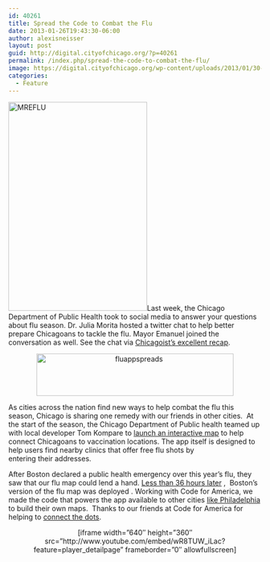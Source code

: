 ```yaml
---
id: 40261
title: Spread the Code to Combat the Flu
date: 2013-01-26T19:43:30-06:00
author: alexisneisser
layout: post
guid: http://digital.cityofchicago.org/?p=40261
permalink: /index.php/spread-the-code-to-combat-the-flu/
image: https://digital.cityofchicago.org/wp-content/uploads/2013/01/30-google-flu-trends.jpg
categories:
  - Feature
---
```

<img loading="lazy" class="wp-image-40266 alignleft" alt="MREFLU" src="http://digital.cityofchicago.org/wp-content/uploads/2013/01/MREFLU.jpg" width="276" height="415" srcset="https://digital.cityofchicago.org/wp-content/uploads/2013/01/MREFLU.jpg 640w, https://digital.cityofchicago.org/wp-content/uploads/2013/01/MREFLU-200x300.jpg 200w" sizes="(max-width: 276px) 100vw, 276px" />Last week, the Chicago Department of Public Health took to social media to answer your questions about flu season. Dr. Julia Morita hosted a twitter chat to help better prepare Chicagoans to tackle the flu. Mayor Emanuel joined the conversation as well. See the chat via <a title="Chicagoist" href="http://chicagoist.com/2013/01/11/recapping_the_city_health_departmen.php" target="_blank">Chicagoist&#8217;s excellent recap</a>.

<p style="text-align: center;">
  <a href="http://codeforamerica.org/2013/01/17/flu-app-spreads/"><img loading="lazy" class="aligncenter size-full wp-image-40302" alt="fluappspreads" src="http://digital.cityofchicago.org/wp-content/uploads/2013/01/fluappspreads.png" width="392" height="84" srcset="https://digital.cityofchicago.org/wp-content/uploads/2013/01/fluappspreads.png 392w, https://digital.cityofchicago.org/wp-content/uploads/2013/01/fluappspreads-300x64.png 300w" sizes="(max-width: 392px) 100vw, 392px" /></a>
</p>

As cities across the nation find new ways to help combat the flu this season, Chicago is sharing one remedy with our friends in other cities.  At the start of the season, the Chicago Department of Public health teamed up with local developer Tom Kompare to [launch an interactive map](http://codeforamerica.org/2013/01/17/flu-app-spreads/ "flu app spreads") to help connect Chicagoans to vaccination locations. The app itself is designed to help users find nearby clinics that offer free flu shots by entering their addresses.

After Boston declared a public health emergency over this year&#8217;s flu, they saw that our flu map could lend a hand. [Less than 36 hours later](http://flushot.newurbanmechanics.org/ "Boston Flu Map") ,  Boston&#8217;s version of the flu map was deployed . Working with Code for America, we made the code that powers the app available to other cities [like Philadelphia](http://apps.phillyopen.org/flu-shot-map/ "Philly Flu Map") to build their own maps.  Thanks to our friends at Code for America for helping to [connect the dots](http://codeforamerica.org/2013/01/17/flu-app-spreads/ "Flu App spreads").

<p style="text-align: center;">
  [iframe width=&#8221;640&#8243; height=&#8221;360&#8243; src=&#8221;http://www.youtube.com/embed/wR8TUW_iLac?feature=player_detailpage&#8221; frameborder=&#8221;0&#8243; allowfullscreen]
</p>